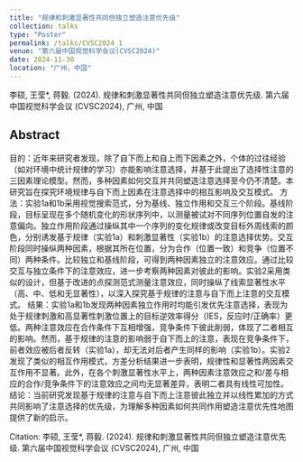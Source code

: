 ```yaml
---
title: "规律和刺激显著性共同但独立塑造注意优先级"
collection: talks
type: "Poster"
permalink: /talks/CVSC2024_1
venue: "第六届中国视觉科学会议(CVSC2024)"
date: 2024-11-30
location: "广州，中国"
---
```

李硕, 王莹*, 蒋毅. (2024). 规律和刺激显著性共同但独立塑造注意优先级. 第六届中国视觉科学会议 (CVSC2024), 广州, 中国

## Abstract
目的：近年来研究者发现，除了自下而上和自上而下因素之外，个体的过往经验（如对环境中统计规律的学习）亦能影响注意选择，并基于此提出了选择性注意的三因素理论模型。然而，多种因素如何交互并共同塑造注意选择至今仍不清楚。本研究旨在探究环境规律与自下而上因素在注意选择中的相互影响及交互模式。
方法：实验1a和1b采用视觉搜索范式，分为基线、独立作用和交互三个阶段。基线阶段，目标呈现在多个随机变化的形状序列中，以测量被试对不同序列位置自发的注意偏向。独立作用阶段通过操纵其中一个序列的变化规律或改变目标外周线索的颜色，分别诱发基于规律（实验1a）和刺激显著性（实验1b）的注意选择优势。交互阶段同时操纵两种因素，根据其所在位置，分为合作（位置一致）和竞争（位置不同）两种条件。比较独立和基线阶段，可得到两种因素独立的注意效应。通过比较交互与独立条件下的注意效应，进一步考察两种因素对彼此的影响。实验2采用类似的设计，但基于改进的点探测范式测量注意效应，同时操纵了线索显著性水平（高、中、低和无显著性），以深入探究基于规律的注意与自下而上注意的交互模式。
结果：实验1a和1b发现两种因素独立作用时均能引发优先注意选择，表现为处于规律刺激和高显著性刺激位置上的目标逆效率得分（IES，反应时/正确率）更低。两种注意效应在合作条件下互相增强，竞争条件下彼此削弱，体现了二者相互的影响。然而，基于规律的注意的影响弱于自下而上的注意，表现在竞争条件下，前者效应被后者反转（实验1a），却无法对后者产生同样的影响（实验1b）。实验2发现了类似的相互作用模式，方差分析结果进一步表明，规律性和显著性两因素交互作用不显著。此外，在各个刺激显著性水平上，两种因素注意效应之和/差与相应的合作/竞争条件下的注意效应之间均无显著差异，表明二者具有线性可加性。
结论：当前研究发现基于规律的注意与自下而上注意彼此独立并以线性累加的方式共同影响了注意选择的优先级，为理解多种因素如何共同作用塑造注意优先性地图提供了新的启示。

Citation: 
李硕, 王莹*, 蒋毅. (2024). 规律和刺激显著性共同但独立塑造注意优先级. 第六届中国视觉科学会议 (CVSC2024), 广州, 中国
